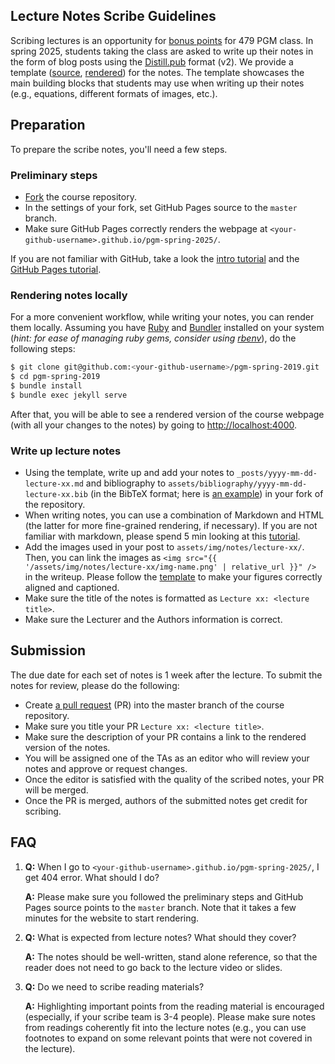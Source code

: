Lecture Notes Scribe Guidelines
-------------------------------

Scribing lectures is an opportunity for [bonus points](https://lengerichlab.github.io/pgm-spring-2025/logistics/#grading) for 479 PGM class.
In spring 2025, students taking the class are asked to write up their notes in the form of blog posts using the [Distill.pub](https://distill.pub/) format (v2).
We provide a template ([source](https://github.com/lengerichlab/pgm-spring-2025/blob/master/_posts/2019-01-09-lecture-notes-template.md), [rendered](https://lengerichlab.github.io/pgm-spring-2025/notes/lecture-notes-template/)) for the notes.
The template showcases the main building blocks that students may use when writing up their notes (e.g., equations, different formats of images, etc.).

## Preparation

To prepare the scribe notes, you'll need a few steps.

### Preliminary steps
- [Fork](https://help.github.com/articles/fork-a-repo/) the course repository.
- In the settings of your fork, set GitHub Pages source to the `master` branch.
- Make sure GitHub Pages correctly renders the webpage at `<your-github-username>.github.io/pgm-spring-2025/`.

If you are not familiar with GitHub, take a look the [intro tutorial](https://guides.github.com/activities/hello-world/) and the [GitHub Pages tutorial](https://guides.github.com/features/pages/).

### Rendering notes locally
For a more convenient workflow, while writing your notes, you can render them locally.
Assuming you have [Ruby](https://www.ruby-lang.org/en/downloads/) and [Bundler](https://bundler.io/) installed on your system (*hint: for ease of managing ruby gems, consider using [rbenv](https://github.com/rbenv/rbenv)*), do the following steps:
```bash
$ git clone git@github.com:<your-github-username>/pgm-spring-2019.git
$ cd pgm-spring-2019
$ bundle install
$ bundle exec jekyll serve
```
After that, you will be able to see a rendered version of the course webpage (with all your changes to the notes) by going to [http://localhost:4000](http://localhost:4000/).

### Write up lecture notes
- Using the template, write up and add your notes to `_posts/yyyy-mm-dd-lecture-xx.md` and bibliography to `assets/bibliography/yyyy-mm-dd-lecture-xx.bib` (in the BibTeX format; here is [an example](https://github.com/lengerichlab/pgm-spring-2025/blob/master/assets/bibliography/2019-01-09-lecture-notes-template.bib)) in your fork of the repository.
- When writing notes, you can use a combination of Markdown and HTML (the latter for more fine-grained rendering, if necessary).
  If you are not familiar with markdown, please spend 5 min looking at this [tutorial](https://commonmark.org/help/tutorial/index.html).
- Add the images used in your post to `assets/img/notes/lecture-xx/`.
  Then, you can link the images as `<img src="{{ '/assets/img/notes/lecture-xx/img-name.png' | relative_url }}" />` in the writeup.
  Please follow the [template](https://sailinglab.github.io/pgm-spring-2019/notes/lecture-notes-template/#figures) to make your figures correctly aligned and captioned.
- Make sure the title of the notes is formatted as `Lecture xx: <lecture title>`.
- Make sure the Lecturer and the Authors information is correct.

## Submission

The due date for each set of notes is 1 week after the lecture.
To submit the notes for review, please do the following:
- Create [a pull request](https://help.github.com/articles/about-pull-requests/) (PR) into the master branch of the course repository.
- Make sure you title your PR `Lecture xx: <lecture title>`.
- Make sure the description of your PR contains a link to the rendered version of the notes.
- You will be assigned one of the TAs as an editor who will review your notes and approve or request changes.
- Once the editor is satisfied with the quality of the scribed notes, your PR will be merged.
- Once the PR is merged, authors of the submitted notes get credit for scribing.

## FAQ

1. **Q:** When I go to `<your-github-username>.github.io/pgm-spring-2025/`, I get 404 error. What should I do?

   **A:** Please make sure you followed the preliminary steps and GitHub Pages source points to the `master` branch.
Note that it takes a few minutes for the website to start rendering.

2. **Q:** What is expected from lecture notes? What should they cover?

   **A:** The notes should be well-written, stand alone reference, so that the reader does not need to go back to the lecture video or slides.

3. **Q:** Do we need to scribe reading materials?

   **A:** Highlighting important points from the reading material is encouraged (especially, if your scribe team is 3-4 people). Please make sure notes from readings coherently fit into the lecture notes (e.g., you can use footnotes to expand on some relevant points that were not covered in the lecture).
